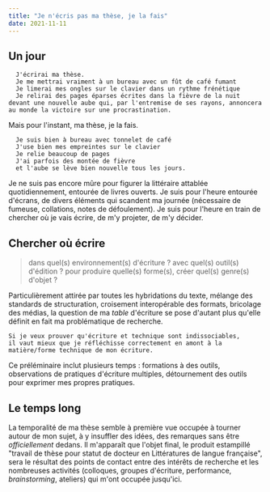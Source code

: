 ```yaml
---
title: "Je n'écris pas ma thèse, je la fais"
date: 2021-11-11
---
```


## Un jour 

      J'écrirai ma thèse. 
      Je me mettrai vraiment à un bureau avec un fût de café fumant 
      Je limerai mes ongles sur le clavier dans un rythme frénétique
      Je relirai des pages éparses écrites dans la fièvre de la nuit devant une nouvelle aube qui, par l'entremise de ses rayons, annoncera au monde la victoire sur une procrastination. 

Mais pour l'instant, ma thèse, je la fais. 

      Je suis bien à bureau avec tonnelet de café
      J'use bien mes empreintes sur le clavier
      Je relie beaucoup de pages 
      J'ai parfois des montée de fièvre
      et l'aube se lève bien nouvelle tous les jours. 
  
Je ne suis pas encore mûre pour figurer la littéraire attablée quotidiennement, entourée de livres ouverts. Je suis pour l'heure entourée d'écrans, de divers éléments qui scandent ma journée (nécessaire de fumeuse, collations, notes de défoulement). Je suis pour l'heure en train de chercher où je vais écrire, de m'y projeter, de m'y décider. 

## Chercher où écrire

> dans quel(s) environnement(s) d'écriture ? avec quel(s) outil(s) d'édition ? pour produire quelle(s) forme(s), créer quel(s) genre(s) d'objet ? 
      
Particulièrement attirée par toutes les hybridations du texte, mélange des standards de structuration, croisement interopérable des formats, bricolage des médias, la question de ma *table* d'écriture se pose d'autant plus qu'elle définit en fait ma problématique de recherche. 

    Si je veux prouver qu'écriture et technique sont indissociables, 
    il vaut mieux que je réfléchisse correctement en amont à la matière/forme technique de mon écriture. 

Ce préléminaire inclut plusieurs temps : formations à des outils, observations de pratiques d'écriture multiples, détournement des outils pour exprimer mes propres pratiques. 

## Le temps long

La temporalité de ma thèse semble à première vue occupée à tourner autour de mon sujet, à y insuffler des idées, des remarques sans être *officiellement* dedans. Il m'apparaît que l'objet final, le produit estampillé "travail de thèse pour statut de docteur en Littératures de langue française", sera le résultat des points de contact entre des intérêts de recherche et les nombreuses activités (colloques, groupes d'écriture, performance, *brainstorming*, ateliers) qui m'ont occupée jusqu'ici. 


